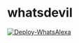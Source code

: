 # whatsdevil


[![Deploy-WhatsAlexa](https://www.herokucdn.com/deploy/button.svg)](https://heroku.com/deploy?template=https://github.com/Tornymark/whatsdevil)
